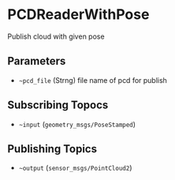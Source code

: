 # PCDReaderWithPose
Publish cloud with given pose

## Parameters
* `~pcd_file` (Strng)
file name of pcd for publish

## Subscribing Topocs
* `~input` (`geometry_msgs/PoseStamped`)

## Publishing Topics
* `~output` (`sensor_msgs/PointCloud2`)
